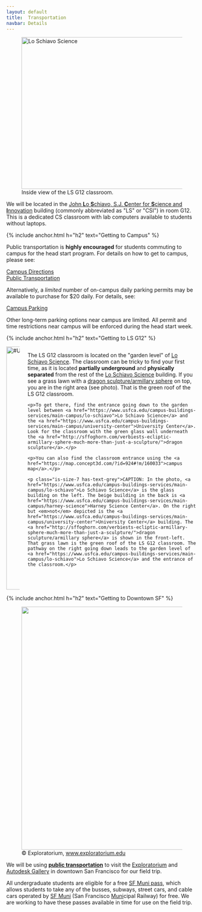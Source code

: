 ```yaml
---
layout: default
title:  Transportation
navbar: Details
---
```


<figure>
  <a data-flickr-embed="true"  href="https://www.flickr.com/photos/university-of-san-francisco/9958546405/" title="Lo Schiavo Science"><img src="https://live.staticflickr.com/5461/9958546405_03d58b9001_z.jpg" width="640" height="400" alt="Lo Schiavo Science"></a><script async src="//embedr.flickr.com/assets/client-code.js" charset="utf-8"></script>
  <br/>
  <caption><span class="is-size-7 has-text-grey">Inside view of the LS G12 classroom.</span></caption>
</figure>

We will be located in the [John **L**o **S**chiavo, S.J. **C**enter for **S**cience and **I**nnovation](https://www.usfca.edu/campus-buildings-services/main-campus/lo-schiavo) building (commonly abbreviated as "LS" or "CSI") in room G12. This is a dedicated CS classroom with lab computers available to students without laptops.

{% include anchor.html h="h2" text="Getting to Campus" %}

Public transportation is **highly encouraged** for students commuting to campus for the head start program. For details on how to get to campus, please see:

[Campus Directions](https://www.usfca.edu/directions/transit-options)  
[Public Transportation](https://myusf.usfca.edu/public-safety-transportation/transportation/public-transportation)

Alternatively, a *limited* number of on-campus daily parking permits may be available to purchase for $20 daily. For details, see:

[Campus Parking](https://myusf.usfca.edu/public-safety-transportation/campus-parking)

Other long-term parking options near campus are limited. All permit and time restrictions near campus will be enforced during the head start week.

{% include anchor.html h="h2" text="Getting to LS G12" %}

<div class="columns">

  <div class="column is-narrow">
    <!-- <figure> -->
      <a data-flickr-embed="true"  href="https://www.flickr.com/photos/university-of-san-francisco/18901763466/in/album-72157653551990630/" title="#USFCA"><img src="https://live.staticflickr.com/3768/18901763466_05f0812531_z.jpg" width="529" height="640" alt="#USFCA"></a><script async src="//embedr.flickr.com/assets/client-code.js" charset="utf-8"></script>
      <!-- <br/>
      <caption style="width: 529px;"><span class="is-size-7 has-text-grey" style="width: 529px;">Lo Schiavo (glass building on left) and Harney Science Center (beige building in back), featuring the dragon sculpture (front) on the green roof of the LS G12 classroom and the entrance to the garden level of Lo Schiavo.</span></caption> -->
    <!-- </figure> -->
  </div>

  <div class="column">
    <p>The LS G12 classroom is located on the "garden level" of <a href="https://www.usfca.edu/campus-buildings-services/main-campus/lo-schiavo">Lo Schiavo Science</a>. The classroom can be tricky to find your first time, as it is located <strong>partially underground</strong> and <strong>physically separated</strong> from the rest of the <a href="https://www.usfca.edu/campus-buildings-services/main-campus/lo-schiavo">Lo Schiavo Science</a> building. If you see a grass lawn with a <a href="http://sffoghorn.com/verbiests-ecliptic-armillary-sphere-much-more-than-just-a-sculpture/">dragon sculpture/armillary sphere</a> on top, you are in the right area (see photo). That is the green roof of the LS G12 classroom.</p>

    <p>To get there, find the entrance going down to the garden level between <a href="https://www.usfca.edu/campus-buildings-services/main-campus/lo-schiavo">Lo Schiavo Science</a> and the <a href="https://www.usfca.edu/campus-buildings-services/main-campus/university-center">University Center</a>. Look for the classroom with the green glass wall underneath the <a href="http://sffoghorn.com/verbiests-ecliptic-armillary-sphere-much-more-than-just-a-sculpture/">dragon sculpture</a>.</p>

    <p>You can also find the classroom entrance using the <a href="https://map.concept3d.com/?id=924#!m/160033">campus map</a>.</p>

    <p class="is-size-7 has-text-grey">CAPTION: In the photo, <a href="https://www.usfca.edu/campus-buildings-services/main-campus/lo-schiavo">Lo Schiavo Science</a> is the glass building on the left. The beige building in the back is <a href="https://www.usfca.edu/campus-buildings-services/main-campus/harney-science">Harney Science Center</a>. On the right but <em>not</em> depicted is the <a href="https://www.usfca.edu/campus-buildings-services/main-campus/university-center">University Center</a> building. The <a href="http://sffoghorn.com/verbiests-ecliptic-armillary-sphere-much-more-than-just-a-sculpture/">dragon sculpture/armillary sphere</a> is shown in the front-left. That grass lawn is the green roof of the LS G12 classroom. The pathway on the right going down leads to the garden level of <a href="https://www.usfca.edu/campus-buildings-services/main-campus/lo-schiavo">Lo Schiavo Science</a> and the entrance of the classroom.</p>
  </div>
</div>

{% include anchor.html h="h2" text="Getting to Downtown SF" %}

<figure>
<img src="https://www.exploratorium.edu/sites/default/files/23_Outdoor_DSC_2913_GL.jpg" width="640">
<br/>
<caption><span class="is-size-7 has-text-grey">&copy; Exploratorium, <a href="https://www.exploratorium.edu">www.exploratorium.edu</a></span></caption>
</figure>

We will be using [**public transportation**](https://www.sfmta.com/) to visit the [Exploratorium](https://www.exploratorium.edu/visit/location-directions) and [Autodesk Gallery](https://www.autodesk.com/gallery/visit-us) in downtown San Francisco for our field trip.

All undergraduate students are eligible for a free [SF Muni pass](https://myusf.usfca.edu/public-safety-transportation/transportation/public-transportation), which allows students to take any of the busses, subways, street cars, and cable cars operated by [SF Muni](https://www.sfmta.com/fares/lifeline-pass) (San Francisco <u>Muni</u>cipal Railway) for free. We are working to have these passes available in time for use on the field trip.
